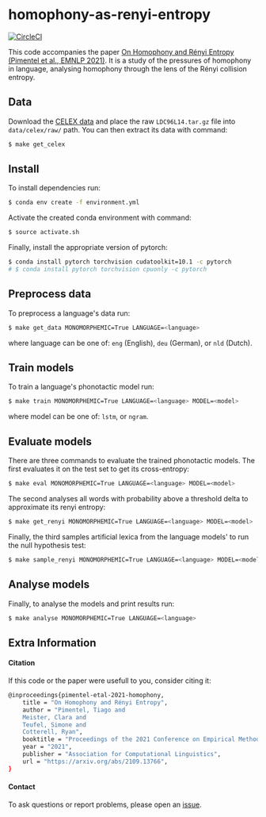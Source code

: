 # homophony-as-renyi-entropy

[![CircleCI](https://circleci.com/gh/rycolab/homophony-as-renyi-entropy.svg?style=svg&circle-token=bf53770e696c076f2b148e9817449f62c39ba984)](https://circleci.com/gh/rycolab/homophony-as-renyi-entropy)

This code accompanies the paper [On Homophony and Rényi Entropy (Pimentel et al., EMNLP 2021)](https://arxiv.org/abs/2109.13766).
It is a study of the pressures of homophony in language, analysing homophony through the lens of the Rényi collision entropy.

## Data

Download the [CELEX data](https://catalog.ldc.upenn.edu/LDC96L14) and place the raw `LDC96L14.tar.gz` file into `data/celex/raw/` path.
You can then extract its data with command:
```bash
$ make get_celex
```

## Install

To install dependencies run:
```bash
$ conda env create -f environment.yml
```

Activate the created conda environment with command:
```bash
$ source activate.sh
```

Finally, install the appropriate version of pytorch:
```bash
$ conda install pytorch torchvision cudatoolkit=10.1 -c pytorch
# $ conda install pytorch torchvision cpuonly -c pytorch
```

## Preprocess data

To preprocess a language's data run:
```bash
$ make get_data MONOMORPHEMIC=True LANGUAGE=<language>
```
where language can be one of: `eng` (English), `deu` (German), or `nld` (Dutch).

## Train models

To train a language's phonotactic model run:
```bash
$ make train MONOMORPHEMIC=True LANGUAGE=<language> MODEL=<model>
```
where model can be one of: `lstm`, or `ngram`.

## Evaluate models

There are three commands to evaluate the trained phonotactic models.
The first evaluates it on the test set to get its cross-entropy:
```bash
$ make eval MONOMORPHEMIC=True LANGUAGE=<language> MODEL=<model>
```

The second analyses all words with probability above a threshold delta to approximate its renyi entropy:
```bash
$ make get_renyi MONOMORPHEMIC=True LANGUAGE=<language> MODEL=<model>
```

Finally, the third samples artificial lexica from the language models' to run the null hypothesis test:
```bash
$ make sample_renyi MONOMORPHEMIC=True LANGUAGE=<language> MODEL=<model>
```


## Analyse models

Finally, to analyse the models and print results run:
```bash
$ make analyse MONOMORPHEMIC=True LANGUAGE=<language>
```


## Extra Information

#### Citation

If this code or the paper were usefull to you, consider citing it:


```bash
@inproceedings{pimentel-etal-2021-homophony,
    title = "On Homophony and Rényi Entropy",
    author = "Pimentel, Tiago and
    Meister, Clara and
    Teufel, Simone and
    Cotterell, Ryan",
    booktitle = "Proceedings of the 2021 Conference on Empirical Methods in Natural Language Processing (EMNLP)",
    year = "2021",
    publisher = "Association for Computational Linguistics",
    url = "https://arxiv.org/abs/2109.13766",
}
```


#### Contact

To ask questions or report problems, please open an [issue](https://github.com/rycolab/homophony-as-renyi-entropy/issues).
